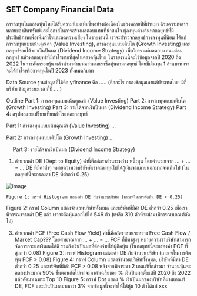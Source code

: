 ## SET Company Financial Data
การลงทุนในตลาดหุ้นไทยได้รับความนิยมเพิ่มขึ้นอย่างต่อเนื่องในช่วงหลายปีที่ผ่านมา ด้วยความหลากหลายของสินทรัพย์และโอกาสในการสร้างผลตอบแทนที่น่าสนใจ ผู้ลงทุนต่างค้นหากลยุทธ์ที่มีประสิทธิภาพเพื่อเพิ่มกำไรและลดความเสี่ยง ในรายงานนี้ เราจะสำรวจกลยุทธ์การลงทุนที่นิยม ได้แก่ การลงทุนแบบเน้นคุณค่า (Value Investing), การลงทุนแบบเติบโต (Growth Investing) และกลยุทธ์รายได้จากเงินปันผล (Dividend Income Strategy) เพื่อวิเคราะห์ผลตอบแทนแต่ละกลยุทธ์ แล้วหากลยุทธ์ที่มีกำไรมากที่สุดในตลาดหุ้นไทย
ในรายงานนี้จะใช้ข้อมูลจากปี 2020 ถึง 2022 ในการคัดกรองหุ้น แล้วนำมาคำนวณว่าหากเราซื้อหุ้นตามกลยุทธ์ โดยมีเงินทุน 1 ล้านบาท เราจะได้กำไรหรือขาดทุนในปี 2023 ทั้งหมดกี่บาท

Data Source
ฐานข้อมูลที่ใช้คือ yfinance คือ ….. (คืออะไร กรองข้อมูลเอาแต่ประเทศไทย มีกี่บริษัท ข้อมูลระยะเวลากี่ปี ....)

Outline
	Part 1: การลงทุนแบบเน้นคุณค่า (Value Investing)
	Part 2: การลงทุนแบบเติบโต (Growth Investing)
	Part 3: รายได้จากเงินปันผล (Dividend Income Strategy)
	Part 4: สรุปผลและเปรียบเทียบกำไรแต่ละกลยุทธ์

Part 1: การลงทุนแบบเน้นคุณค่า (Value Investing)
…

Part 2: การลงทุนแบบเติบโต (Growth Investing)
…
	
 
Part 3: รายได้จากเงินปันผล (Dividend Income Strategy)
1.	คำนวณค่า DE (Dept to Equity)
ค่านี้คืออัตราส่วนระหว่าง หนี้:ทุน โดยคำนวณจาก
	… + … = …
DE ที่มีค่าต่ำๆ หมายความว่าบริษัทที่เราจะลงทุนไม่ได้กู้เงินจากภายนอกมากจนเกินไป (ในกลยุทธ์นี้จะกรองค่า DE ที่ต่ำกว่า 0.25)

![image](https://github.com/user-attachments/assets/3ce0ed6b-0477-434f-b4f4-c2f899b6eccc)


	Figure 1: กราฟ Histogram แสดงค่า DE กับจำนวนบริษัท (เกณฑ์ในการคัดหุ้น DE < 0.25)
Figure 2: กราฟ Column แสดงจำนวนบริษัททั้งหมด และบริษัทที่มีค่า DE ต่ำกว่า 0.25
	เมื่อเราพิจารณาจากค่า DE แล้ว เราจะตัดหุ้นออกไปได้ 546 ตัว (เหลือ 310 ตัวที่จะนำมาพิจารณาเกณฑ์ถัดไป)

3.	คำนวณค่า FCF (Free Cash Flow Yield)
ค่านี้คืออัตราส่วนระหว่าง Free Cash Flow / Market Cap??? โดยคำนวณจาก
… + … = …
FCF ที่มีค่าสูงๆ หมายความว่าบริษัทสามารถจัดการกระแสเงินสดได้ดี รวมถึงเงินปันผลที่ต้องจ่ายให้ผู้ถือหุ้น (ในกลยุทธ์นี้จะกรองค่า FCF ที่สูงกว่า 0.08)
Figure 3: กราฟ Histogram แสดงค่า DE กับจำนวนบริษัท (เกณฑ์ในการคัดหุ้น FCF > 0.08)
		Figure 4: กราฟ Column แสดงจำนวนบริษัททั้งหมด, บริษัทที่มีค่า DE ต่ำกว่า 0.25 และบริษัทที่มีค่า FCF > 0.08
		หลังจากพิจารณา 2 เกณฑ์ที่กล่าวมา จำนวนหุ้นจะลดลงประมาณ 90% ขั้นตอนถัดไปเราจะหาค่าเฉลี่ยของ % เงินปันผลตั้งแต่ปี 2020 ถึง 2022 แล้วคัดมาเฉพาะ Top 10
Figure 5: กราฟ Dot แสดง % เงินปันผลของบริษัทที่ผ่านเกณฑ์ DE, FCF และเงินปันผลมากกว่า 3%
จากข้อมูลนี้จะทำให้ได้หุ้น 10 ตัวได้แก่ xxx
